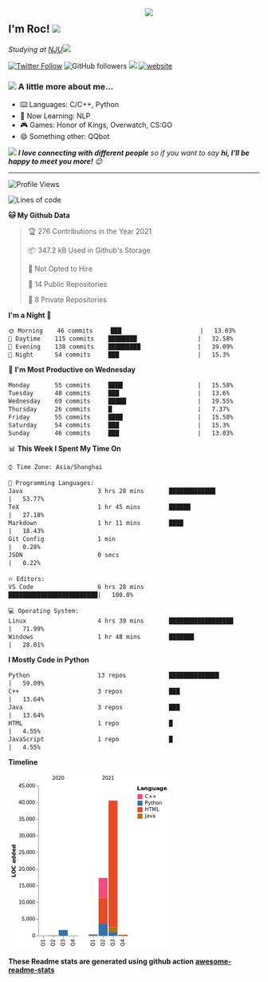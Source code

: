 <img align='right' src="https://media.giphy.com/media/M9gbBd9nbDrOTu1Mqx/giphy.gif" width="230">
<h2>I'm Roc! <img src="https://media.giphy.com/media/12oufCB0MyZ1Go/giphy.gif" width="50"></h2>
<p><em>Studying at <a href="http://www.nju.edu.cn">NJU</a><img src="https://media.giphy.com/media/WUlplcMpOCEmTGBtBW/giphy.gif" width="50"> 
</em></p>

[![Twitter Follow](https://img.shields.io/twitter/follow/Roc78862980?label=Follow)](https://twitter.com/intent/follow?screen_name=Roc78862980)
![GitHub followers](https://img.shields.io/github/followers/roc136?label=Follow&style=social)
![](https://visitor-badge.glitch.me/badge?page_id=Roc136.Roc136)
[![website](https://img.shields.io/badge/Website-46a2f1.svg?&style=flat-square&logo=Google-Chrome&logoColor=white&link=https://blog.roc136.top)](https://blog.roc136.top)
<!-- ![Waka Readme](https://github.com/anmol098/anmol098/workflows/Waka%20Readme/badge.svg) -->
<!-- [![Linkedin: anmol](https://img.shields.io/badge/-anmol-blue?style=flat-square&logo=Linkedin&logoColor=white&link=https://www.linkedin.com/in/anmol-p-singh/)](https://www.linkedin.com/in/anmol-p-singh/) -->

### <img src="https://media.giphy.com/media/VgCDAzcKvsR6OM0uWg/giphy.gif" width="50"> A little more about me...  

- ⌨️ Languages: C/C++, Python
- 🌱 Now Learning: NLP
- 🎮 Games: Honor of Kings, Overwatch, CS:GO
- 😄 Something other: QQbot

<img src="https://media.giphy.com/media/LnQjpWaON8nhr21vNW/giphy.gif" width="60"> <em><b>I love connecting with different people</b> so if you want to say <b>hi, I'll be happy to meet you more!</b> 😊</em>

---
<!--START_SECTION:waka-->
![Profile Views](http://img.shields.io/badge/Profile%20Views-4-blue)

![Lines of code](https://img.shields.io/badge/From%20Hello%20World%20I%27ve%20Written-60189%20lines%20of%20code-blue)

**🐱 My Github Data** 

> 🏆 276 Contributions in the Year 2021
 > 
> 📦 347.2 kB Used in Github's Storage 
 > 
> 🚫 Not Opted to Hire
 > 
> 📜 14 Public Repositories 
 > 
> 🔑 8 Private Repositories  
 > 
**I'm a Night 🦉** 

```text
🌞 Morning    46 commits     ███                      |   13.03% 
🌆 Daytime    115 commits    ████████                 |   32.58% 
🌃 Evening    138 commits    █████████                |   39.09% 
🌙 Night      54 commits     ███                      |   15.3%

```
📅 **I'm Most Productive on Wednesday** 

```text
Monday       55 commits     ████                     |   15.58% 
Tuesday      48 commits     ███                      |   13.6% 
Wednesday    69 commits     █████                    |   19.55% 
Thursday     26 commits     █                        |   7.37% 
Friday       55 commits     ████                     |   15.58% 
Saturday     54 commits     ███                      |   15.3% 
Sunday       46 commits     ███                      |   13.03%

```


📊 **This Week I Spent My Time On** 

```text
⌚︎ Time Zone: Asia/Shanghai

💬 Programming Languages: 
Java                     3 hrs 28 mins       █████████████            |   53.77% 
TeX                      1 hr 45 mins        ██████                   |   27.18% 
Markdown                 1 hr 11 mins        ████                     |   18.43% 
Git Config               1 min                                        |   0.28% 
JSON                     0 secs                                       |   0.22%

🔥 Editors: 
VS Code                  6 hrs 28 mins       █████████████████████████|   100.0%

💻 Operating System: 
Linux                    4 hrs 39 mins       ██████████████████       |   71.99% 
Windows                  1 hr 48 mins        ███████                  |   28.01%

```

**I Mostly Code in Python** 

```text
Python                   13 repos            ██████████████           |   59.09% 
C++                      3 repos             ███                      |   13.64% 
Java                     3 repos             ███                      |   13.64% 
HTML                     1 repo              █                        |   4.55% 
JavaScript               1 repo              █                        |   4.55%

```


**Timeline**

![Chart not found](https://raw.githubusercontent.com/Roc136/Roc136/master/charts/bar_graph.png) 


<!--END_SECTION:waka-->

**These Readme stats are generated using github action [awesome-readme-stats](https://github.com/Roc136/waka-readme-stats)**
